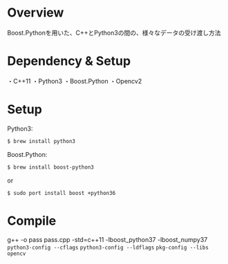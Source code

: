 
# Overview
Boost.Pythonを用いた、C++とPython3の間の、様々なデータの受け渡し方法

# Dependency & Setup
・C++11
・Python3
・Boost.Python
・Opencv2

# Setup
Python3:
```bash
$ brew install python3
```

Boost.Python:
```bash
$ brew install boost-python3
```
or
```bash
$ sudo port install boost +python36
```

# Compile
g++ -o pass pass.cpp -std=c++11 -lboost_python37 -lboost_numpy37 `python3-config --cflags` `python3-config --ldflags` `pkg-config --libs opencv`
